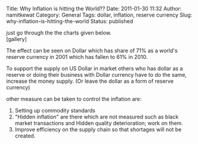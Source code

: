 Title: Why Inflation is hitting the World??
Date: 2011-01-30 11:32
Author: namitkewat
Category: General
Tags: dollar, inflation, reserve currency
Slug: why-inflation-is-hitting-the-world
Status: published

just go through the the charts given below.  
[gallery]

The effect can be seen on Dollar which has share of 71% as a world's
reserve currency in 2001 which has fallen to 61% in 2010.

To support the supply on US Dollar in market others who has dollar as a
reserve or doing their business with Dollar currency have to do the
same, increase the money supply. (Or leave the dollar as a form of
reserve currency)

other measure can be taken to control the inflation are:  
1. Setting up commodity standards  
2. "Hidden inflation" are there which are not measured such as black
market transactions and Hidden quality deterioration; work on them.  
3. Improve efficiency on the supply chain so that shortages will not be
created.
